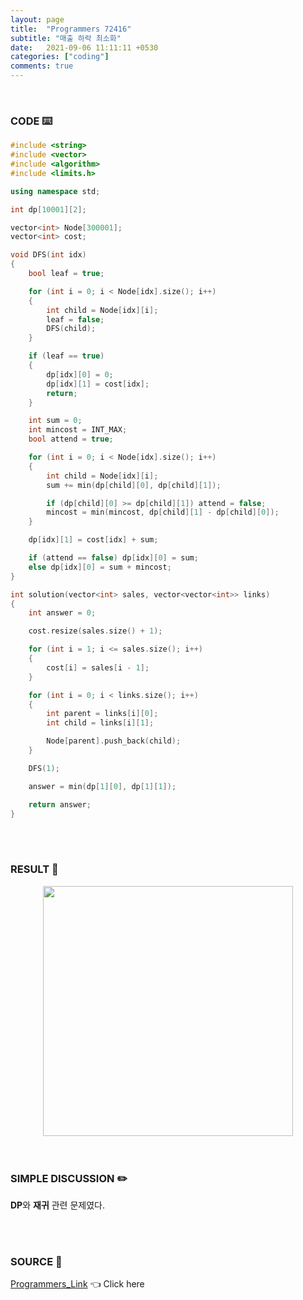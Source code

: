 ```yaml
---
layout: page
title:  "Programmers 72416"
subtitle: "매출 하락 최소화"
date:   2021-09-06 11:11:11 +0530
categories: ["coding"]
comments: true
---
```


<br>

### CODE ⌨️

```c++
#include <string>
#include <vector>
#include <algorithm>
#include <limits.h>

using namespace std;

int dp[10001][2];

vector<int> Node[300001];
vector<int> cost;

void DFS(int idx)
{
	bool leaf = true;

	for (int i = 0; i < Node[idx].size(); i++)
	{
		int child = Node[idx][i];
		leaf = false;
		DFS(child);
	}

	if (leaf == true)
	{
		dp[idx][0] = 0;
		dp[idx][1] = cost[idx];
		return;
	}

	int sum = 0;
	int mincost = INT_MAX;
	bool attend = true;

	for (int i = 0; i < Node[idx].size(); i++)
	{
		int child = Node[idx][i];
		sum += min(dp[child][0], dp[child][1]);

		if (dp[child][0] >= dp[child][1]) attend = false;
		mincost = min(mincost, dp[child][1] - dp[child][0]);
	}

	dp[idx][1] = cost[idx] + sum;

	if (attend == false) dp[idx][0] = sum;
	else dp[idx][0] = sum + mincost;
}

int solution(vector<int> sales, vector<vector<int>> links)
{
	int answer = 0;

	cost.resize(sales.size() + 1);

	for (int i = 1; i <= sales.size(); i++)
	{
		cost[i] = sales[i - 1];
	}

	for (int i = 0; i < links.size(); i++)
	{
		int parent = links[i][0];
		int child = links[i][1];

		Node[parent].push_back(child);
	}

	DFS(1);

	answer = min(dp[1][0], dp[1][1]);

	return answer;
}
```  

<br>
<br>

### RESULT 💛

<img src="{{ '/assets/programmers/p72416r.jpg' }}" style="width: 400px; height: auto; margin-left: auto; margin-right: auto; display: block;">  

<br>
<br>

### SIMPLE DISCUSSION ✏️

**DP**와 **재귀** 관련 문제였다.  

<br>
<br>

### SOURCE 💎

[Programmers_Link][link] 👈 Click here  

<br>

<script src="https://utteranc.es/client.js"
        repo="DCherish/DCherish.github.io"
        issue-term="pathname"
        theme="boxy-light"
        crossorigin="anonymous"
        async>
</script>

[link]: https://programmers.co.kr/learn/courses/30/lessons/72416